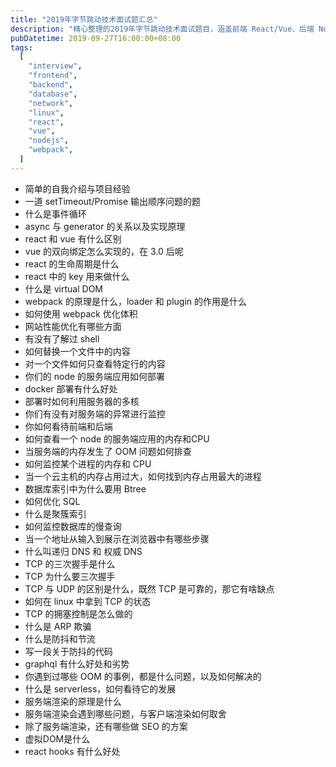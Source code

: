 ```yaml
---
title: "2019年字节跳动技术面试题汇总"
description: "精心整理的2019年字节跳动技术面试题目，涵盖前端 React/Vue、后端 Node.js、数据库优化、网络协议、Linux 运维等核心知识点"
pubDatetime: 2019-09-27T16:00:00+08:00
tags:
  [
    "interview",
    "frontend",
    "backend",
    "database",
    "network",
    "linux",
    "react",
    "vue",
    "nodejs",
    "webpack",
  ]
---
```


- 简单的自我介绍与项目经验
- 一道 setTimeout/Promise 输出顺序问题的题
- 什么是事件循环
- async 与 generator 的关系以及实现原理
- react 和 vue 有什么区别
- vue 的双向绑定怎么实现的，在 3.0 后呢
- react 的生命周期是什么
- react 中的 key 用来做什么
- 什么是 virtual DOM
- webpack 的原理是什么，loader 和 plugin 的作用是什么
- 如何使用 webpack 优化体积
- 网站性能优化有哪些方面
- 有没有了解过 shell
- 如何替换一个文件中的内容
- 对一个文件如何只查看特定行的内容
- 你们的 node 的服务端应用如何部署
- docker 部署有什么好处
- 部署时如何利用服务器的多核
- 你们有没有对服务端的异常进行监控
- 你如何看待前端和后端
- 如何查看一个 node 的服务端应用的内存和CPU
- 当服务端的内存发生了 OOM 问题如何排查
- 如何监控某个进程的内存和 CPU
- 当一个云主机的内存占用过大，如何找到内存占用最大的进程
- 数据库索引中为什么要用 Btree
- 如何优化 SQL
- 什么是聚簇索引
- 如何监控数据库的慢查询
- 当一个地址从输入到展示在浏览器中有哪些步骤
- 什么叫递归 DNS 和 权威 DNS
- TCP 的三次握手是什么
- TCP 为什么要三次握手
- TCP 与 UDP 的区别是什么，既然 TCP 是可靠的，那它有啥缺点
- 如何在 linux 中拿到 TCP 的状态
- TCP 的拥塞控制是怎么做的
- 什么是 ARP 欺骗
- 什么是防抖和节流
- 写一段关于防抖的代码
- graphql 有什么好处和劣势
- 你遇到过哪些 OOM 的事例，都是什么问题，以及如何解决的
- 什么是 serverless，如何看待它的发展
- 服务端渲染的原理是什么
- 服务端渲染会遇到哪些问题，与客户端渲染如何取舍
- 除了服务端渲染，还有哪些做 SEO 的方案
- 虚拟DOM是什么
- react hooks 有什么好处
